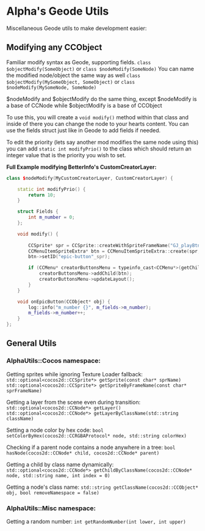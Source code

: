 # Alpha's Geode Utils

Miscellaneous Geode utils to make development easier:

## Modifying any CCObject

Familiar modify syntax as Geode, supporting fields. `class $objectModify(SomeObject)` or `class $nodeModify(SomeNode)`
You can name the modified node/object the same way as well `class $objectModify(MySomeObject, SomeObject)` or `class $nodeModify(MySomeNode, SomeNode)`

$nodeModify and $objectModify do the same thing, except $nodeModify is a base of CCNode while $objectModify is a base of CCObject

To use this, you will create a `void modify()` method within that class and inside of there you can change the node to your hearts content. You can use the fields struct just like in Geode to add fields if needed. 

To edit the priority (lets say another mod modifies the same node using this) you can add `static int modifyPrio()` to the class which should return an integer value that is the priority you wish to set. 

**Full Example modifying BetterInfo's CustomCreatorLayer:**

```c++
class $nodeModify(MyCustomCreatorLayer, CustomCreatorLayer) {

	static int modifyPrio() {
		return 10;
	}

	struct Fields {
		int m_number = 0;
	};

	void modify() {
		
		CCSprite* spr = CCSprite::createWithSpriteFrameName("GJ_playBtn_001.png");
		CCMenuItemSpriteExtra* btn = CCMenuItemSpriteExtra::create(spr, this, menu_selector(MyCustomCreatorLayer::onEpicButton));
		btn->setID("epic-button"_spr);

		if (CCMenu* creatorButtonsMenu = typeinfo_cast<CCMenu*>(getChildByID("cvolton.betterinfo/creator-buttons-menu"))) {
			creatorButtonsMenu->addChild(btn);
			creatorButtonsMenu->updateLayout();
		}
	}

	void onEpicButton(CCObject* obj) {
		log::info("m_number {}", m_fields->m_number);
		m_fields->m_number++;
	}
};
```

## General Utils

### AlphaUtils::Cocos namespace:

Getting sprites while ignoring Texture Loader fallback:
`std::optional<cocos2d::CCSprite*> getSprite(const char* sprName)`
`std::optional<cocos2d::CCSprite*> getSpriteByFrameName(const char* sprFrameName)`

Getting a layer from the scene even during transition:
`std::optional<cocos2d::CCNode*> getLayer()`
`std::optional<cocos2d::CCNode*> getLayerByClassName(std::string className)`

Setting a node color by hex code:
`bool setColorByHex(cocos2d::CCRGBAProtocol* node, std::string colorHex)`

Checking if a parent node contains a node anywhere in a tree:
`bool hasNode(cocos2d::CCNode* child, cocos2d::CCNode* parent)`

Getting a child by class name dynamically:
`std::optional<cocos2d::CCNode*> getChildByClassName(cocos2d::CCNode* node, std::string name, int index = 0)`

Getting a node's class name:
`std::string getClassName(cocos2d::CCObject* obj, bool removeNamespace = false)`

### AlphaUtils::Misc namespace:

Getting a random number:
`int getRandomNumber(int lower, int upper)`
